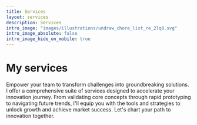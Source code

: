 ```yaml
---
title: Services
layout: services
description: Services
intro_image: "images/illustrations/undraw_chore_list_re_2lq8.svg"
intro_image_absolute: false
intro_image_hide_on_mobile: true
---
```


# My services

Empower your team to transform challenges into groundbreaking solutions. I offer a comprehensive suite of services designed to accelerate your innovation journey. From validating core concepts through rapid prototyping to navigating future trends, I'll equip you with the tools and strategies to unlock growth and achieve market success. Let's chart your path to innovation together.
